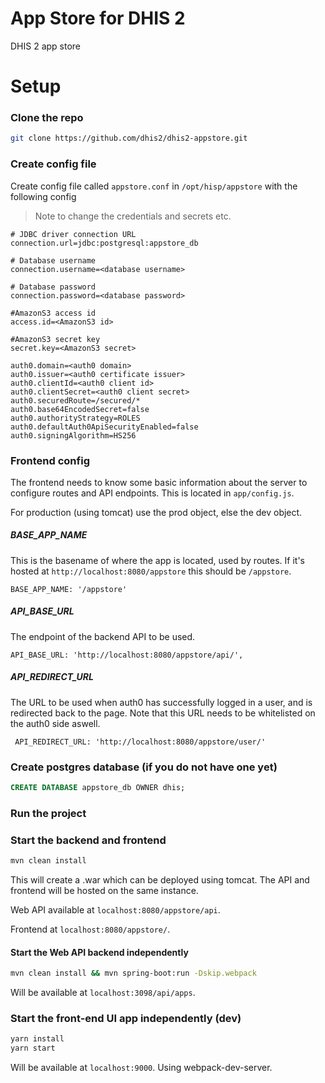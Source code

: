 # App Store for DHIS 2

DHIS 2 app store

# Setup

### Clone the repo
```bash
git clone https://github.com/dhis2/dhis2-appstore.git
```

### Create config file
Create config file called `appstore.conf` in `/opt/hisp/appstore` with the following config

> Note to change the credentials and secrets etc.

```
# JDBC driver connection URL
connection.url=jdbc:postgresql:appstore_db

# Database username
connection.username=<database username>

# Database password
connection.password=<database password>

#AmazonS3 access id
access.id=<AmazonS3 id>

#AmazonS3 secret key
secret.key=<AmazonS3 secret>

auth0.domain=<auth0 domain>
auth0.issuer=<auth0 certificate issuer>
auth0.clientId=<auth0 client id>
auth0.clientSecret=<auth0 client secret>
auth0.securedRoute=/secured/*
auth0.base64EncodedSecret=false 
auth0.authorityStrategy=ROLES
auth0.defaultAuth0ApiSecurityEnabled=false
auth0.signingAlgorithm=HS256
```

### Frontend config
The frontend needs to know some basic information about the server to configure routes and API endpoints.
This is located in `app/config.js`.

For production (using tomcat) use the prod object, else the dev object.

##### BASE_APP_NAME
This is the basename of where the app is located, used by routes. If it's hosted at `http://localhost:8080/appstore` this should be `/appstore`.
```
BASE_APP_NAME: '/appstore'
```
##### API_BASE_URL
The endpoint of the backend API to be used. 
```
API_BASE_URL: 'http://localhost:8080/appstore/api/',
```

##### API_REDIRECT_URL
The URL to be used when auth0 has successfully logged in a user, and is redirected back to the page. Note that this URL needs to be whitelisted on the auth0 side aswell.
```
 API_REDIRECT_URL: 'http://localhost:8080/appstore/user/'
```
### Create postgres database (if you do not have one yet)
```sql
CREATE DATABASE appstore_db OWNER dhis;
```

### Run the project

### Start the backend and frontend
```bash
mvn clean install
```
This will create a .war which can be deployed using tomcat.
The API and frontend will be hosted on the same instance. 

Web API available at `localhost:8080/appstore/api`.

Frontend at `localhost:8080/appstore/`.

#### Start the Web API backend independently

```bash
mvn clean install && mvn spring-boot:run -Dskip.webpack
```
Will be available at `localhost:3098/api/apps`.

### Start the front-end UI app independently (dev)

```bash
yarn install
yarn start
```
Will be available at `localhost:9000`. Using webpack-dev-server.

